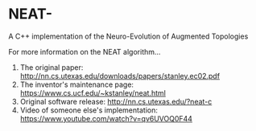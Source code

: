 # NEAT-
A C++ implementation of the Neuro-Evolution of Augmented Topologies

For more information on the NEAT algorithm...
  1. The original paper: http://nn.cs.utexas.edu/downloads/papers/stanley.ec02.pdf
  2. The inventor's maintenance page: https://www.cs.ucf.edu/~kstanley/neat.html
  3. Original software release: http://nn.cs.utexas.edu/?neat-c
  4. Video of someone else's implementation: https://www.youtube.com/watch?v=qv6UVOQ0F44
